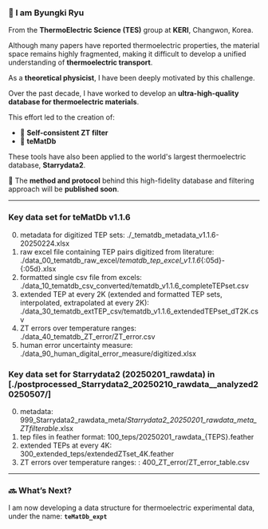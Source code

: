 ### 👋 I am Byungki Ryu  
From the **ThermoElectric Science (TES)** group at **KERI**, Changwon, Korea.

Although many papers have reported thermoelectric properties,  the material space remains highly fragmented, making it difficult to develop a unified understanding of **thermoelectric transport**. 

As a **theoretical physicist**, I have been deeply motivated by this challenge. 

Over the past decade, I have worked to develop an  **ultra-high-quality database for thermoelectric materials**. 

This effort led to the creation of:
- 🔎 **Self-consistent ZT filter**  
- 🧪 **teMatDb**

These tools have also been applied to the world's largest thermoelectric database, **Starrydata2**.

📢 The **method and protocol** behind this high-fidelity database and filtering approach will be **published soon**.

---

### Key data set for teMatDb v1.1.6
0) metadata for digitized TEP sets:      ./_tematdb_metadata_v1.1.6-20250224.xlsx
1) raw excel file containing TEP pairs digitized from literature:      ./data_00_tematdb_raw_excel/_tematdb_tep_excel_v1.1.6_{:05d}-{:05d}.xlsx
2) formatted single csv file from excels:      ./data_10_tematdb_csv_converted/tematdb_v1.1.6_completeTEPset.csv
3) extended TEP at every 2K (extended and formatted TEP sets, interpolated, extrapolated at every 2K):      ./data_30_tematdb_extTEP_csv/tematdb_v1.1.6_extendedTEPset_dT2K.csv
4) ZT errors over temperature ranges:      ./data_40_tematdb_ZT_error/ZT_error.csv
5) human error uncertainty measure:      ./data_90_human_digital_error_measure/digitized.xlsx

### Key data set for Starrydata2 (20250201_rawdata) in [./postprocessed_Starrydata2_20250210_rawdata__analyzed20250507/]
0) metadata:      999_Starrydata2_rawdata_meta/_Starrydata2_20250201_rawdata_meta_ZTfilterable_.xlsx 
1) tep files in feather format:      100_teps/20250201_rawdata_{TEPS}.feather
2) extended TEPs at every 4K:      300_extended_teps/extendedZTset_4K.feather
3) ZT errors over temperature ranges: :      400_ZT_error/ZT_error_table.csv

---

### 🔜 What’s Next?

I am now developing a data structure for thermoelectric experimental data,  
under the name: **`teMatDb_expt`**


